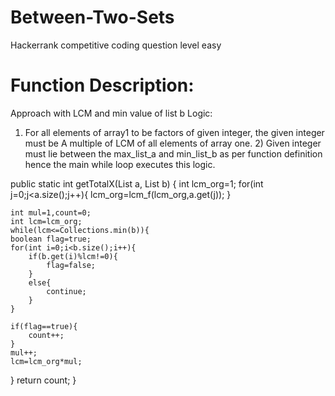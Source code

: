 # Between-Two-Sets
Hackerrank competitive coding question level easy

# Function Description:
Approach with LCM and min value of list b Logic: 
1) For all elements of array1 to be factors of given integer, the given integer must be A multiple of LCM of all elements of array one. 2) Given integer must lie between the max_list_a and min_list_b as per function definition hence the main while loop executes this logic.


public static int getTotalX(List<Integer> a, List<Integer> b) {
int lcm_org=1;
    for(int j=0;j<a.size();j++){
    lcm_org=lcm_f(lcm_org,a.get(j));
    }

    int mul=1,count=0;
    int lcm=lcm_org;
    while(lcm<=Collections.min(b)){
    boolean flag=true;
    for(int i=0;i<b.size();i++){
        if(b.get(i)%lcm!=0){
            flag=false;
        }
        else{
            continue;
        }
    }

    if(flag==true){
        count++;
    }
    mul++;
    lcm=lcm_org*mul;
}
return count;
}

